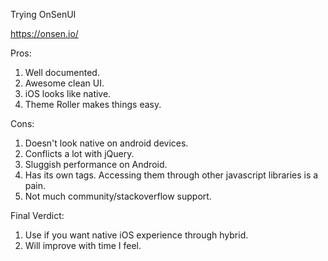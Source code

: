Trying OnSenUI

https://onsen.io/

Pros:
1. Well documented.
2. Awesome clean UI.
3. iOS looks like native.
4. Theme Roller makes things easy.

Cons:
1. Doesn't look native on android devices.
2. Conflicts a lot with jQuery.
3. Sluggish performance on Android.
4. Has its own tags. Accessing them through other javascript libraries is a pain.
5. Not much community/stackoverflow support.

Final Verdict:
1. Use if you want native iOS experience through hybrid.
2. Will improve with time I feel. 
